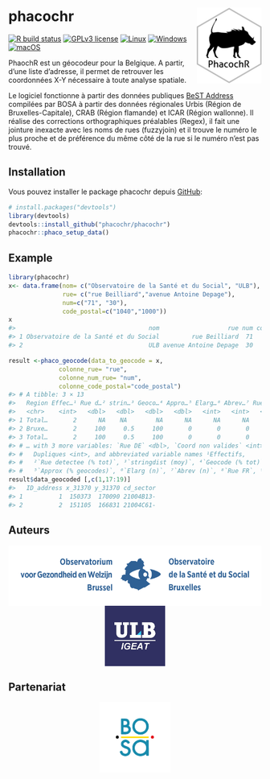 
# phacochr <img src="man/figures/logo_phacoch-R_1.png" align="right" height = 150/>

<!-- badges: start -->

[![R build
status](https://github.com/GuangchuangYu/badger/workflows/R-CMD-check/badge.svg)](https://github.com/GuangchuangYu/badger/actions)
[![GPLv3
license](https://img.shields.io/badge/License-GPLv3-blue.svg)](http://perso.crans.org/besson/LICENSE.html)
[![Linux](https://svgshare.com/i/Zhy.svg)](https://svgshare.com/i/Zhy.svg)
[![Windows](https://svgshare.com/i/ZhY.svg)](https://svgshare.com/i/ZhY.svg)
[![macOS](https://svgshare.com/i/ZjP.svg)](https://svgshare.com/i/ZjP.svg)

<!-- badges: end -->

PhaochR est un géocodeur pour la Belgique. A partir, d’une liste
d’adresse, il permet de retrouver les coordonnées X-Y nécessaire à toute
analyse spatiale.

Le logiciel fonctionne à partir des données publiques [BeST
Address](https://opendata.bosa.be/) compilées par BOSA à partir des
données régionales Urbis (Région de Bruxelles-Capitale), CRAB (Région
flamande) et ICAR (Région wallonne). Il réalise des corrections
orthographiques préalables (Regex), il fait une jointure inexacte avec
les noms de rues (fuzzyjoin) et il trouve le numéro le plus proche et de
préférence du même côté de la rue si le numéro n’est pas trouvé.

## Installation

Vous pouvez installer le package phacochr depuis
[GitHub](https://github.com/):

``` r
# install.packages("devtools")
library(devtools)
devtools::install_github("phacochr/phacochr")
phacochr::phaco_setup_data()
```

## Example

``` r
library(phacochr)
x<- data.frame(nom= c("Observatoire de la Santé et du Social", "ULB"),
               rue= c("rue Beilliard","avenue Antoine Depage"),
               num=c("71", "30"),
               code_postal=c("1040","1000"))
x
#>                                     nom                   rue num code_postal
#> 1 Observatoire de la Santé et du Social         rue Beilliard  71        1040
#> 2                                   ULB avenue Antoine Depage  30        1000
```

``` r
result <-phaco_geocode(data_to_geocode = x,
              colonne_rue= "rue",
              colonne_num_rue= "num",
              colonne_code_postal="code_postal")
#> # A tibble: 3 × 13
#>   Region Effec…¹ Rue d…² strin…³ Geoco…⁴ Appro…⁵ Elarg…⁶ Abrev…⁷ Rue F…⁸ Rue N…⁹
#>   <chr>    <int>   <dbl>   <dbl>   <dbl>   <dbl>   <int>   <int>   <dbl>   <dbl>
#> 1 Total…       2      NA    NA        NA      NA      NA      NA      NA      NA
#> 2 Bruxe…       2     100     0.5     100       0       0       0     100       0
#> 3 Total…       2     100     0.5     100       0       0       0     100       0
#> # … with 3 more variables: `Rue DE` <dbl>, `Coord non valides` <int>,
#> #   Dupliques <int>, and abbreviated variable names ¹​Effectifs,
#> #   ²​`Rue detectee (% tot)`, ³​`stringdist (moy)`, ⁴​`Geocode (% tot)`,
#> #   ⁵​`Approx (% geocodes)`, ⁶​`Elarg (n)`, ⁷​`Abrev (n)`, ⁸​`Rue FR`, ⁹​`Rue NL`
result$data_geocoded [,c(1,17:19)] 
#>   ID_address x_31370 y_31370 cd_sector
#> 1          1  150373  170090 21004B13-
#> 2          2  151105  166831 21004C61-
```

## Auteurs

<center>
<a href="https://www.ccc-ggc.brussels/fr/observatbru/accueil">
<img src="man/figures/logo_observatoire_sante_social.png" align="center" height = 120/>
</a> <a href="https://cartulb.ulb.be/">
<img src="man/figures/logo_ulb_igeat.png" align="center" height = 120/>
</a>
</center>

## Partenariat

<center>
<a href="https://opendata.bosa.be/">
<img src="man/figures/bosa.png" align="center" height = 140/> </a>
</center>
